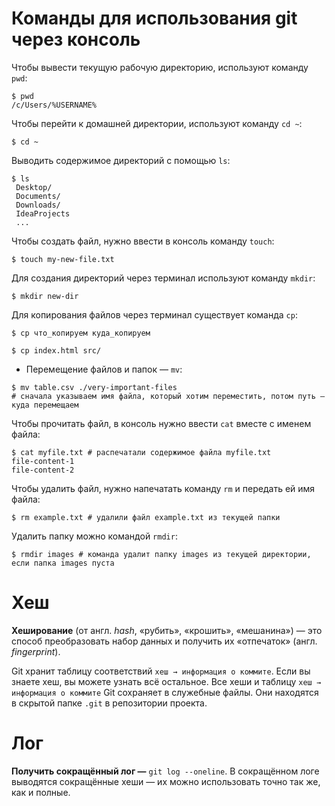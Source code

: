 # Команды для использования git через консоль

Чтобы вывести текущую рабочую директорию, используют команду `pwd`:

```
$ pwd
/c/Users/%USERNAME%
```

Чтобы перейти к домашней директории, используют команду `cd ~`:

```
$ cd ~
```

Выводить содержимое директорий с помощью `ls`:

```
$ ls
 Desktop/
 Documents/
 Downloads/
 IdeaProjects
 ...
```

Чтобы создать файл, нужно ввести в консоль команду `touch`:

```
$ touch my-new-file.txt
```

Для создания директорий через терминал используют команду `mkdir`:

```
$ mkdir new-dir
```

Для копирования файлов через терминал существует команда `cp`:

```
$ cp что_копируем куда_копируем

$ cp index.html src/
```

- Перемещение файлов и папок — `mv`:

```
$ mv table.csv ./very-important-files
# сначала указываем имя файла, который хотим переместить, потом путь — куда перемещаем
```

Чтобы прочитать файл, в консоль нужно ввести `cat` вместе с именем файла:

```
$ cat myfile.txt # распечатали содержимое файла myfile.txt
file-content-1
file-content-2
```

Чтобы удалить файл, нужно напечатать команду `rm` и передать ей имя файла:

```
$ rm example.txt # удалили файл example.txt из текущей папки
```

Удалить папку можно командой `rmdir`:

```
$ rmdir images # команда удалит папку images из текущей директории, если папка images пуста
```

# Хеш

**Хеширование** (от англ. _hash_, «рубить», «крошить», «мешанина») — это способ преобразовать набор данных и получить их «отпечаток» (англ. _fingerprint_).

Git хранит таблицу соответствий `хеш → информация о коммите`. Если вы знаете хеш, вы можете узнать всё остальное.
Все хеши и таблицу `хеш → информация о коммите` Git сохраняет в служебные файлы. Они находятся в скрытой папке `.git` в репозитории проекта.

# Лог

**Получить сокращённый лог —** `git log --oneline`.
В сокращённом логе выводятся сокращённые хеши — их можно использовать точно так же, как и полные.

